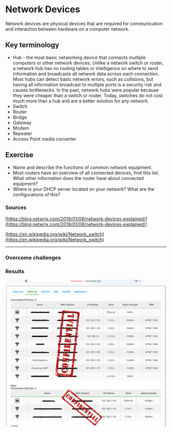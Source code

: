 # Network Devices
Network devices are physical devices that are required for communication and interaction between hardware on a computer network.

## Key terminology
- Hub - the most basic networking device that connects multiple computers or other network devices. Unlike a network switch or router, a network hub has no routing tables or intelligence on where to send information and broadcasts all network data across each connection. Most hubs can detect basic network errors, such as collisions, but having all information broadcast to multiple ports is a security risk and causes bottlenecks. In the past, network hubs were popular because they were cheaper than a switch or router. Today, switches do not cost much more than a hub and are a better solution for any network.
- Switch
- Router
- Bridge
- Gateway
- Modem
- Repeater
- Access Point
media converter

## Exercise
- Name and describe the functions of common network equipment.
- Most routers have an overview of all connected devices, find this list. What other information does the router have about connected equipment?
- Where is your DHCP server located on your network? What are the configurations of this?


### Sources

[https://blog.netwrix.com/2019/01/08/network-devices-explained/](https://blog.netwrix.com/2019/01/08/network-devices-explained/)

[https://en.wikipedia.org/wiki/Network_switch](https://en.wikipedia.org/wiki/Network_switch)

****

### Overcome challenges


### Results
![image](/00_includes/networking_02_1_screenshot.png)

